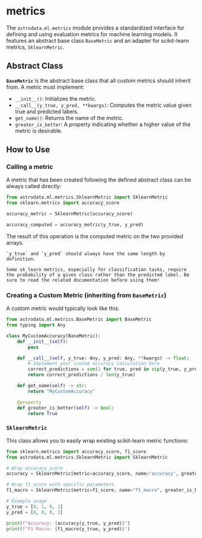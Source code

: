 # metrics

The `astrodata.ml.metrics` module provides a standardized interface for defining and using evaluation metrics for machine learning models. It features an abstract base class `BaseMetric` and an adapter for scikit-learn metrics, `SklearnMetric`.

## Abstract Class

**`BaseMetric`** is the abstract base class that all custom metrics should inherit from. A metric must implement:
* `__init__()`: Initializes the metric.
* `__call__(y_true, y_pred, **kwargs)`: Computes the metric value given true and predicted labels.
* `get_name()`: Returns the name of the metric.
* `greater_is_better`: A property indicating whether a higher value of the metric is desirable.

## How to Use

### Calling a metric

A metric that has been created following the defined abstract class can be always called directly:

```python
from astrodata.ml.metrics.SklearnMetric import SklearnMetric
from sklearn.metrics import accuracy_score

accuracy_metric = SklearnMetric(accuracy_score)

accuracy_computed = accuracy_metric(y_true, y_pred)
```

The result of this operation is the computed metric on the two provided arrays.

```{attention}
`y_true` and `y_pred` should always have the same length by definition.
```
```{tip}
Some sk_learn metrics, especially for classification tasks, require the probability of a given class rather than the predicted label. Be sure to read the related documentation before using them!
```

### Creating a Custom Metric (inheriting from `BaseMetric`)

A custom metric would typically look like this:

```python
from astrodata.ml.metrics.BaseMetric import BaseMetric
from typing import Any

class MyCustomAccuracy(BaseMetric):
    def __init__(self):
        pass

    def __call__(self, y_true: Any, y_pred: Any, **kwargs) -> float:
        # Implement your custom accuracy calculation here
        correct_predictions = sum(1 for true, pred in zip(y_true, y_pred) if true == pred)
        return correct_predictions / len(y_true)

    def get_name(self) -> str:
        return "MyCustomAccuracy"

    @property
    def greater_is_better(self) -> bool:
        return True
```

### `SklearnMetric`

This class allows you to easily wrap existing scikit-learn metric functions:

```python
from sklearn.metrics import accuracy_score, f1_score
from astrodata.ml.metrics.SklearnMetric import SklearnMetric

# Wrap accuracy_score
accuracy = SklearnMetric(metric=accuracy_score, name="accuracy", greater_is_better=True)

# Wrap f1_score with specific parameters
f1_macro = SklearnMetric(metric=f1_score, name="f1_macro", greater_is_better=True, average='macro')

# Example usage
y_true = [0, 1, 0, 1]
y_pred = [0, 0, 0, 1]

print(f"Accuracy: {accuracy(y_true, y_pred)}")
print(f"F1 Macro: {f1_macro(y_true, y_pred)}")
```